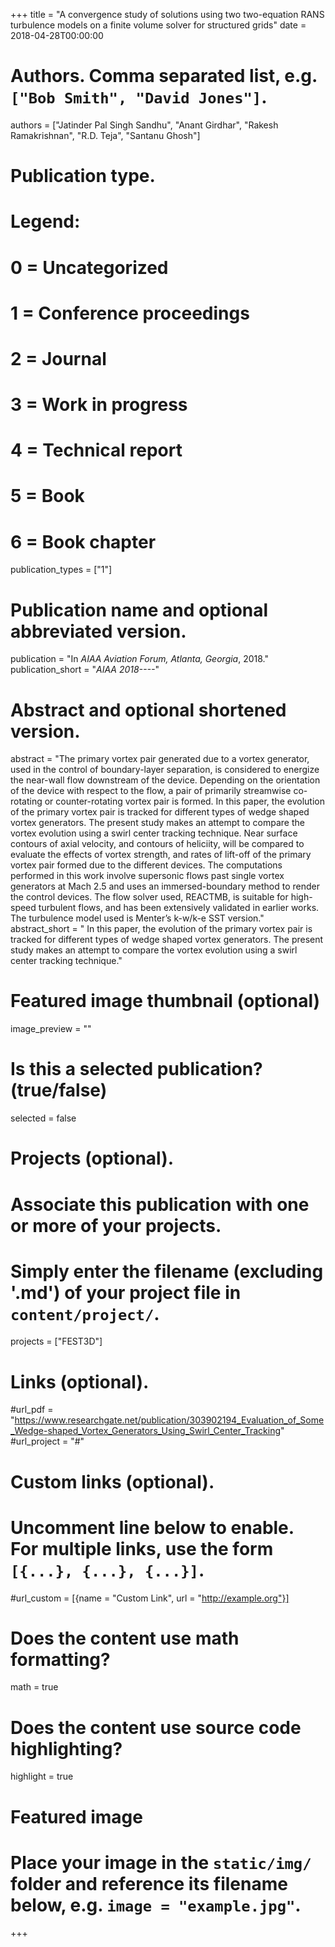 +++
title = "A convergence study of solutions using two two-equation RANS turbulence models on a finite volume solver for structured grids"
date = 2018-04-28T00:00:00

# Authors. Comma separated list, e.g. `["Bob Smith", "David Jones"]`.
authors = ["Jatinder Pal Singh Sandhu", "Anant Girdhar", "Rakesh Ramakrishnan", "R.D. Teja", "Santanu Ghosh"]

# Publication type.
# Legend:
# 0 = Uncategorized
# 1 = Conference proceedings
# 2 = Journal
# 3 = Work in progress
# 4 = Technical report
# 5 = Book
# 6 = Book chapter
publication_types = ["1"]

# Publication name and optional abbreviated version.
publication = "In *AIAA Aviation Forum, Atlanta, Georgia*, 2018."
publication_short = "*AIAA 2018----*"

# Abstract and optional shortened version.
abstract = "The primary vortex pair generated due to a vortex generator, used in the control of boundary-layer separation, is considered to energize the near-wall flow downstream of the device. Depending on the orientation of the device with respect to the flow, a pair of primarily streamwise co-rotating or counter-rotating vortex pair is formed. In this paper, the evolution of the primary vortex pair is tracked for different types of wedge shaped vortex generators. The present study makes an attempt to compare the vortex evolution using a swirl center tracking technique.  Near surface contours of axial velocity, and contours of heliciity, will be compared to evaluate the effects of vortex strength, and rates of lift-off of the primary vortex pair formed due to the different devices. The computations performed in this work involve supersonic flows past single vortex generators at Mach 2.5 and uses an immersed-boundary method to render the control devices.  The flow solver used, REACTMB, is suitable for high-speed turbulent flows, and has been extensively validated in earlier works.  The turbulence model used is Menter’s  k-w/k-e SST version."
abstract_short = " In this paper, the evolution of the primary vortex pair is tracked for different types of wedge shaped vortex generators. The present study makes an attempt to compare the vortex evolution using a swirl center tracking technique."

# Featured image thumbnail (optional)
image_preview = ""

# Is this a selected publication? (true/false)
selected = false

# Projects (optional).
#   Associate this publication with one or more of your projects.
#   Simply enter the filename (excluding '.md') of your project file in `content/project/`.
projects = ["FEST3D"]

# Links (optional).
#url_pdf = "https://www.researchgate.net/publication/303902194_Evaluation_of_Some_Wedge-shaped_Vortex_Generators_Using_Swirl_Center_Tracking"
#url_project = "#"

# Custom links (optional).
#   Uncomment line below to enable. For multiple links, use the form `[{...}, {...}, {...}]`.
#url_custom = [{name = "Custom Link", url = "http://example.org"}]

# Does the content use math formatting?
math = true

# Does the content use source code highlighting?
highlight = true

# Featured image
# Place your image in the `static/img/` folder and reference its filename below, e.g. `image = "example.jpg"`.

+++

